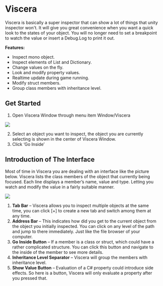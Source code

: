 ﻿# Viscera
Viscera is basically a super inspector that can show a lot of things that unity inspector won't. It will give you great convenience when you want a quick look to the states of your object. You will no longer need to set a breakpoint to watch the value or insert a Debug.Log to print it out.

**Features:**
+ Inspect mono object.
+ Inspect elements of List and Dictionary.
+ Change values on the fly.
+ Look and modify property values.
+ Realtime update during game running.
+ Modify struct members.
+ Group class members with inheritance level.

## Get Started
1.	Open Viscera Window through menu item Window/Viscera

![](https://github.com/woncomp/Viscera/blob/woncomp-patch-1/2016-08-03_23-10-32.png)

2.	Select an object you want to inspect, the object you are currently selecting is shown in the center of Viscera Window.
3.	Click ‘Go Inside’

## Introduction of The Interface
Most of time in Viscera you are dealing with an interface like the picture below. Viscera lists the class members of the object that currently being focused. Each line displays a member’s name, value and type. Letting you watch and modify the value in a fairly suitable manner.

![](https://github.com/woncomp/Viscera/blob/woncomp-patch-1/2016-08-03_23-17-14.png)

1.	**Tab Bar** – Viscera allows you to inspect multiple objects at the same time, you can click [+] to create a new tab and switch among them at any time.
2.	**Address Bar** – This indicates how did you get to the current object from the object you initially inspected. You can click on any level of the path and jump to there immediately. Just like the file browser of your computer.
3.	**Go Inside Button** – If a member is a class or struct, which could have a rather complicated structure. You can click this button and navigate to the inside of the member to see more details.
4.	**Inheritance Level Separator** – Viscera will group the members with inheritance level.
5.	**Show Value Button** – Evaluation of a C# property could introduce side effects. So here is a button, Viscera will only evaluate a property after you pressed that.
